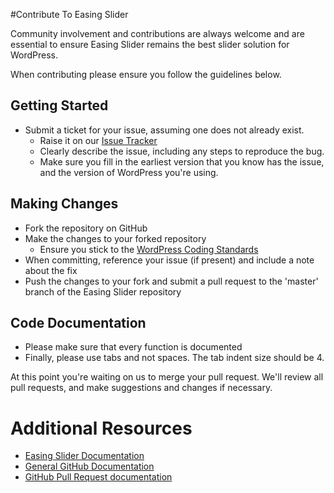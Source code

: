 #Contribute To Easing Slider

Community involvement and contributions are always welcome and are essential to ensure Easing Slider remains the best slider solution for WordPress.

When contributing please ensure you follow the guidelines below.

## Getting Started

* Submit a ticket for your issue, assuming one does not already exist.
  * Raise it on our [Issue Tracker](https://github.com/easingslider/easing-slider/issues)
  * Clearly describe the issue, including any steps to reproduce the bug.
  * Make sure you fill in the earliest version that you know has the issue, and the version of WordPress you're using.

## Making Changes

* Fork the repository on GitHub
* Make the changes to your forked repository
  * Ensure you stick to the [WordPress Coding Standards](https://codex.wordpress.org/WordPress_Coding_Standards)
* When committing, reference your issue (if present) and include a note about the fix
* Push the changes to your fork and submit a pull request to the 'master' branch of the Easing Slider repository

## Code Documentation

* Please make sure that every function is documented
* Finally, please use tabs and not spaces. The tab indent size should be 4.

At this point you're waiting on us to merge your pull request. We'll review all pull requests, and make suggestions and changes if necessary.

# Additional Resources
* [Easing Slider Documentation](https://easingslider.com/docs/)
* [General GitHub Documentation](http://help.github.com/)
* [GitHub Pull Request documentation](http://help.github.com/send-pull-requests/)